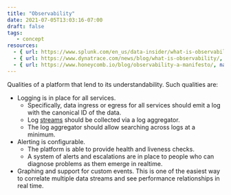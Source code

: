 ```yaml
---
title: "Observability"
date: 2021-07-05T13:03:16-07:00
draft: false
tags:
   - concept
resources:
  - { url: https://www.splunk.com/en_us/data-insider/what-is-observability.html, name: Splunk }
  - { url: https://www.dynatrace.com/news/blog/what-is-observability/, name: Dynatrace }
  - { url: https://www.honeycomb.io/blog/observability-a-manifesto/, name: Honeycomb }
---
```


Qualities of a platform that lend to its understandability. Such qualities are:

* Logging is in place for all services. 
    * Specifically, data ingress or egress for all services should emit a log with the canonical ID of the data.
    * Log [streams](/glossary/stream) should be collected via a log aggregator.
    * The log aggregator should allow searching across logs at a minimum.
* Alerting is configurable.
    * The platform is able to provide health and liveness checks.
    * A system of alerts and escalations are in place to people who can diagnose problems as them emerge in realtime.
* Graphing and support for custom events. This is one of the easiest way to correlate multiple data streams and see performance relationships in real time.
